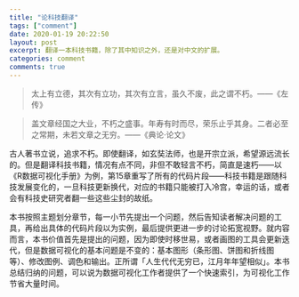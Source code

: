 ```yaml
---
title: "论科技翻译"
tags: ["comment"]
date: 2020-01-19 20:22:50
layout: post
excerpt: 翻译一本科技书籍，除了其中知识之外，还是对中文的扩展。
categories: comment
comments: true
---
```


> 太上有立德，其次有立功，其次有立言，虽久不废，此之谓不朽。——《左传》

> 盖文章经国之大业，不朽之盛事。年寿有时而尽，荣乐止乎其身。二者必至之常期，未若文章之无穷。——《典论·论文》

古人著书立说，追求不朽。即使翻译，如玄奘法师，也是开宗立派，希望源远流长的。但是翻译科技书籍，情况有点不同，非但不敢轻言不朽，简直是速朽——以《R数据可视化手册》为例，第15章重写了所有的代码片段——科技书籍是跟随科技发展变化的，一旦科技更新换代，对应的书籍只能被打入冷宫，幸运的话，或者会有科技史研究者翻一些这些尘封的故纸。

本书按照主题划分章节，每一小节先提出一个问题，然后告知读者解决问题的工具，再给出具体的代码片段以为实例，最后提供更进一步的讨论拓宽视野。就内容而言，本书价值首先是提出的问题，因为即使时移世易，或者画图的工具会更新迭代，但是数据可视化的基本问题是不变的：基本图形（条形图、饼图和折线图等）、修改图例、调色和输出。正所谓「人生代代无穷已，江月年年望相似」。本书总结归纳的问题，可以说为数据可视化工作者提供了一个快速索引，为可视化工作节省大量时间。





